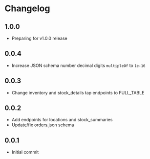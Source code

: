 # Changelog

## 1.0.0
  * Preparing for v1.0.0 release

## 0.0.4
  * Increase JSON schema number decimal digits `multipleOf` to `1e-16`

## 0.0.3
  * Change inventory and stock_details tap endpoints to FULL_TABLE

## 0.0.2
  * Add endpoints for locations and stock_summaries
  * Update/fix orders.json schema

## 0.0.1
  * Initial commit
